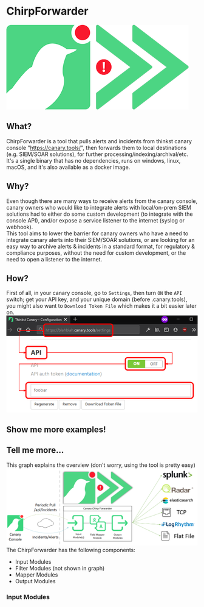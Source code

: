 # ChirpForwarder
![ChirpForwarder Logo](/assets/images/ChirpForwarder.png)
## What?
ChirpForwarder is a tool that pulls alerts and incidents from thinkst canary console "https://canary.tools/", then forwards them to local destinations (e.g. SIEM/SOAR solutions), for further processing/indexing/archival/etc.  
It's a single binary that has no dependencies, runs on windows, linux, macOS, and it's also available as a docker image.

## Why?
Even though there are many ways to receive alerts from the canary console, canary owners who would like to integrate alerts with local/on-prem SIEM solutions had to either do some custom development (to integrate with the console API), and/or expose a service listener to the internet (syslog or webhook).  
This tool aims to lower the barrier for canary owners who have a need to integrate canary alerts into their SIEM/SOAR solutions, or are looking for an easy way to archive alerts & incidents in a standard format, for regulatory & compliance purposes, without the need for custom development, or the need to open a listener to the internet.
## How?
First of all, in your canary console, go to `Settings`, then  turn `ON` the `API` switch; get your API key, and your unique domain (before .canary.tools), you might also want to `Download Token File` which makes it a bit easier later on.
![Get canary API](/assets/images/01-GetAPI.png)

## Show me more examples!
## Tell me more...
This graph explains the overview (don't worry, using the tool is pretty easy)
![ChirpForwarder Overview](/assets/images/Overview.png)
The ChirpForwarder has the following components:
  * Input Modules
  * Filter Modules (not shown in graph)
  * Mapper Modules
  * Output Modules 
### Input Modules

